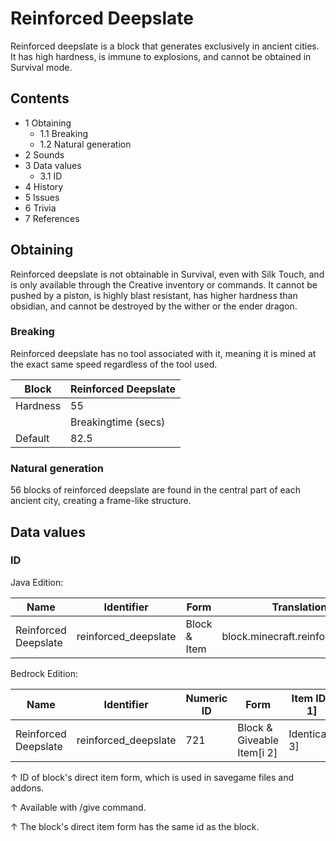 # Reinforced Deepslate
Reinforced deepslate is a block that generates exclusively in ancient cities. It has high hardness, is immune to explosions, and cannot be obtained in Survival mode.

## Contents
- 1 Obtaining
	- 1.1 Breaking
	- 1.2 Natural generation
- 2 Sounds
- 3 Data values
	- 3.1 ID
- 4 History
- 5 Issues
- 6 Trivia
- 7 References

## Obtaining
Reinforced deepslate is not obtainable in Survival, even with Silk Touch, and is only available through the Creative inventory or commands. It cannot be pushed by a piston, is highly blast resistant, has higher hardness than obsidian, and cannot be destroyed by the wither or the ender dragon.

### Breaking
Reinforced deepslate has no tool associated with it, meaning it is mined at the exact same speed regardless of the tool used.

| Block    | Reinforced Deepslate |
|----------|----------------------|
| Hardness | 55                   |
|          | Breakingtime (secs)  |
| Default  | 82.5                 |

### Natural generation
56 blocks of reinforced deepslate are found in the central part of each ancient city, creating a frame-like structure.

## Data values
### ID
Java Edition:

| Name                 | Identifier           | Form         | Translation key                      |
|----------------------|----------------------|--------------|--------------------------------------|
| Reinforced Deepslate | reinforced_deepslate | Block & Item | block.minecraft.reinforced_deepslate |

Bedrock Edition:

| Name                 | Identifier           | Numeric ID | Form                       | Item ID[i 1]   | Translation key                |
|----------------------|----------------------|------------|----------------------------|----------------|--------------------------------|
| Reinforced Deepslate | reinforced_deepslate | 721        | Block & Giveable Item[i 2] | Identical[i 3] | tile.reinforced_deepslate.name |


↑ ID of block's direct item form, which is used in savegame files and addons.

↑ Available with /give command.

↑ The block's direct item form has the same id as the block.



